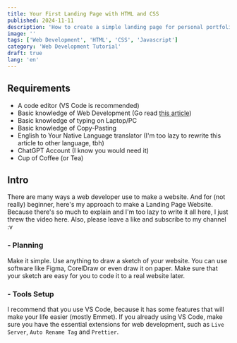 ```yaml
---
title: Your First Landing Page with HTML and CSS
published: 2024-11-11
description: 'How to create a simple landing page for personal portfolio website using basic HTML and CSS knowledge with some Javascript on top.'
image: ''
tags: ['Web Development', 'HTML', 'CSS', 'Javascript']
category: 'Web Development Tutorial'
draft: true 
lang: 'en'
---
```


## Requirements

- A code editor (VS Code is recommended)
- Basic knowledge of Web Development (Go read [this article](/posts/intro-to-web-development/))
- Basic knowledge of typing on Laptop/PC
- Basic knowledge of Copy-Pasting
- English to Your Native Language translator (I'm too lazy to rewrite this article to other language, tbh)
- ChatGPT Account (I know you would need it)
- Cup of Coffee (or Tea)

<!-- TODO: Add your video here -->

## Intro

There are many ways a web developer use to make a website. And for (not really) beginner, here's my approach to make a Landing Page Website. Because there's so much to explain and I'm too lazy to write it all here, I just threw the video here. Also, please leave a like and subscribe to my channel :v

### - Planning

Make it simple. Use anything to draw a sketch of your website. You can use software like Figma, CorelDraw or even draw it on paper. Make sure that your sketch are easy for you to code it to a real website later.

### - Tools Setup

I recommend that you use VS Code, because it has some features that will make your life easier (mostly Emmet). If you already using VS Code, make sure you have the essential extensions for web development, such as `Live Server`, `Auto Rename Tag` and `Prettier`.
